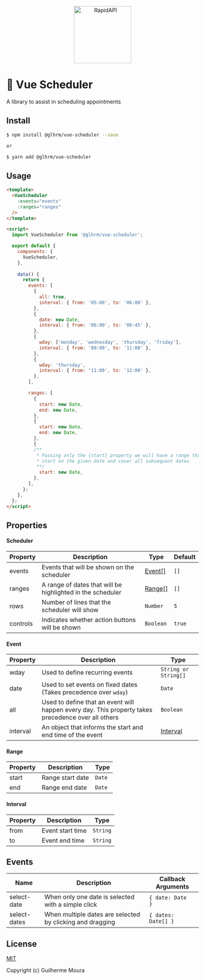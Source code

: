 <p align="center">
  <img style="object: contain; height: 150px" alt="RapidAPI" src="https://raw.githubusercontent.com/glhrmoura/vue-scheduler/main/static/logo.png">
</p>

# 📅 Vue Scheduler

A library to assist in scheduling appointments

## Install

```bash
$ npm install @glhrm/vue-scheduler --save

or 

$ yarn add @glhrm/vue-scheduler
```

## Usage

```html
<template>
  <VueScheduler
    :events="events"
    :ranges="ranges"
  />
</template>

<script>
  import VueScheduler from '@glhrm/vue-scheduler';

  export default {
    components: {
      VueScheduler,
    },
  
    data() {
      return {
        events: [
          {
            all: true,
            interval: { from: '05:00', to: '06:00' },
          },
          {
            date: new Date,
            interval: { from: '06:00', to: '08:45' },
          },
          {
            wday: ['monday', 'wednesday', 'thursday', 'friday'],
            interval: { from: '09:00', to: '11:00' },
          },
          {
            wday: 'thursday',
            interval: { from: '11:00', to: '12:00' },
          },
        ],

        ranges: [
          {
            start: new Date,
            end: new Date,
          },
          {
            start: new Date,
            end: new Date,
          },
          {
          /**
           * Passing only the {start} property we will have a range that will 
           * start on the given date and cover all subsequent dates
           **/
            start: new Date,
          },
        ],
      };
    },
  };
</script>
```

## Properties

#### Scheduler

| Property      | Description                                                | Type                | Default        |
| ------------- | ---------------------------------------------------------- | ------------------- | -------------- |
| events        | Events that will be shown on the scheduler                 | [Event[]](#event)   | `[]`           |
| ranges        | A range of dates that will be highlighted in the scheduler | [Range[]](#range)   | `[]`           |
| rows          | Number of lines that the scheduler will show               | `Number`            | `5`            |
| controls      | Indicates whether action buttons will be shown             | `Boolean`           | `true`         |

#### Event

| Property          |  Description                                                                                        |  Type                 |
| ----------------- | --------------------------------------------------------------------------------------------------- | --------------------- |
| wday              | Used to define recurring events                                                                     | `String or String[]`  |
| date              | Used to set events on fixed dates (Takes precedence over `wday`)                                    | `Date`                |
| all               | Used to define that an event will happen every day. This property takes precedence over all others  | `Boolean`             |
| interval          | An object that informs the start and end time of the event                                          | [Interval](#interval) |

#### Range

| Property        |  Description       |  Type  |
| --------------- | ------------------ | ------ |
| start           | Range start date   | `Date` |
| end             | Range end date     | `Date` |

#### Interval

| Property        |  Description         |  Type    |
| --------------- | -------------------- | -------- |
| from            | Event start time     | `String` |
| to              | Event end time       | `String` |


## Events

| Name            | Description                                                     | Callback Arguments      |
| --------------- | --------------------------------------------------------------- | ----------------------- |
| select-date     | When only one date is selected with a simple click              | `{ date: Date   }`      |
| select-dates    | When multiple dates are selected by clicking and dragging       | `{ dates: Date[] }`     |


## License

[MIT](https://github.com/glhrmoura/vue-scheduler/blob/main/LICENSE)

Copyright (c) Guilherme Moura
